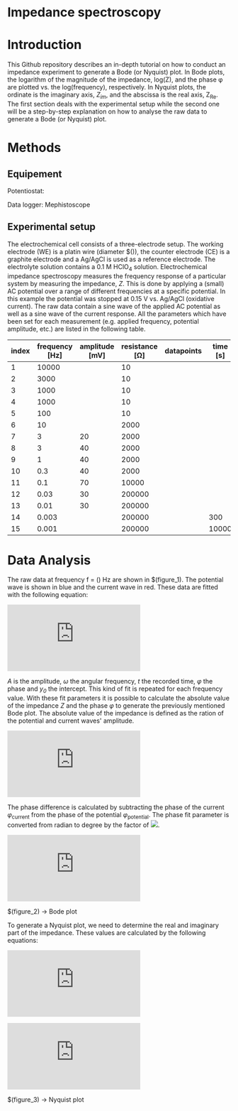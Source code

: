 # Impedance spectroscopy


# Introduction

This Github repository describes an in-depth tutorial on how to conduct an impedance experiment to generate a Bode (or Nyquist) plot. 
In Bode plots, the logarithm of the magnitude of the impedance, log(Z), and the phase &phi; are plotted vs. the log(frequency), respectively. In Nyquist plots, the ordinate is the imaginary axis, *Z<sub>im</sub>*, and the abscissa is the real axis, Z<sub>Re</sub>.
The first section deals with the experimental setup while the second one will be a step-by-step explanation on how to analyse the raw data to generate a Bode (or Nyquist) plot.

# Methods

## Equipement

Potentiostat: 

Data logger: Mephistoscope

## Experimental setup

The electrochemical cell consists of a three-electrode setup. The working electrode (WE) is a platin wire (diameter $()), the counter electrode (CE) is a graphite electrode and a Ag/AgCl is used as a reference electrode. The electrolyte solution contains a 0.1 M HClO<sub>4</sub> solution. 
Electrochemical impedance spectroscopy measures the frequency response of a particular system by measuring the impedance, *Z*. This is done by applying a (small) AC potential over a range of different frequencies at a specific potential. In this example the potential was stopped at 0.15 V vs. Ag/AgCl (oxidative current). The raw data contain a sine wave of the applied AC potential as well as a sine wave of the current response.
All the parameters which have been set for each measurement (e.g. applied frequency, potential amplitude, etc.) are listed in the following table.


| index | frequency [Hz] | amplitude [mV] | resistance [&Omega;] | datapoints | time  [s]| smoothing cap. 
-------|-----------|-----------|------------|------------|-------|----------------|
| 1     | 10000     |           | 10         |            |       | no             |
| 2     | 3000      |           | 10         |            |       | no             |
| 3     | 1000      |           | 10         |            |       | yes            |
| 4     | 1000      |           | 10         |            |       | yes            |
| 5     | 100       |           | 10         |            |       | yes            |
| 6     | 10        |           | 2000       |            |       | yes            |
| 7     | 3         | 20        | 2000       |            |       | yes            |
| 8     | 3         | 40        | 2000       |            |       | yes            |
| 9     | 1         | 40        | 2000       |            |       | yes            |
| 10    | 0.3       | 40        | 2000       |            |       | yes            |
| 11    | 0.1       | 70        | 10000      |            |       | yes            |
| 12    | 0.03      | 30        | 200000     |            |       | yes            |
| 13    | 0.01      | 30        | 200000     |            |       | yes            |
| 14    | 0.003     |           | 200000     |            | 300   | yes            |
| 15    | 0.001     |           | 200000     |            | 10000 |                |

# Data Analysis

The raw data at frequency f = () Hz are shown in $(figure_1). The potential wave is shown in blue and the current wave in red. These data are fitted with the following equation:

![](https://latex.codecogs.com/svg.latex?f%28x%29%20%3D%20A%20%5Ccdot%20%5Csin%28%5Comega%20t%20&plus;%20%5Cphi%29%20&plus;%20y_0)


*A* is the amplitude, *&omega;* the angular frequency, *t* the recorded time, *&phi;* the phase and *y<sub>0</sub>* the intercept.
This kind of fit is repeated for each frequency value. With these fit parameters it is possible to calculate the absolute value of the impedance *Z* and the phase *&phi;* to generate the previously mentioned Bode plot. The absolute value of the impedance is defined as the ration of the potential and current waves' amplitude.

![](https://latex.codecogs.com/svg.latex?Z%20%3D%20%5Cfrac%7BA_%7Bpotential%7D%7D%7BA_%7Bcurrent%7D%7D)

The phase difference is calculated by subtracting the phase of the current *&phi;*<sub>current</sub> from the phase of the potential *&phi;*<sub>potential</sub>. The phase fit parameter is converted from radian to degree by the factor of ![](![image](https://user-images.githubusercontent.com/71015145/150536852-41297391-904a-4d02-922c-76520e0ba31f.png)
). 

![](https://latex.codecogs.com/svg.latex?%5Cphi_%7Bdifference%7D%20%3D%20%5Cleft%7C%28%5Cphi_%7Bpotential%7D%20-%20%5Cphi_%7Bcurrent%7D%29%20%5Cfrac%7B180%7D%7B%5Cpi%7D%5Cright%7C)

$(figure_2) -> Bode plot

To generate a Nyquist plot, we need to determine the real and imaginary part of the impedance. These values are calculated by the following equations:

![](https://latex.codecogs.com/svg.latex?Z_%7Breal%7D%20%3D%20%5Cleft%7CZ%20%5Ccos%20%5Cleft%28%5Cfrac%7B%5Cpi%7D%7B180%7D%20%5Cphi_%7Bdifference%7D%5Cright%29%5Cright%7C)

![](https://latex.codecogs.com/svg.latex?Z_%7Bimag%7D%20%3D%20%5Cleft%7CZ%20%5Csin%20%5Cleft%28%5Cfrac%7B%5Cpi%7D%7B180%7D%20%5Cphi_%7Bdifference%7D%20%5Cright%29%20%5Cright%7C)

$(figure_3) -> Nyquist plot
